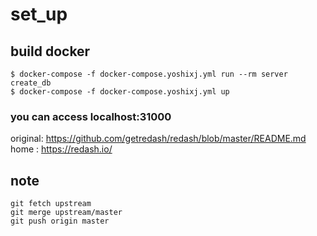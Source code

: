 # set_up

## build docker

```
$ docker-compose -f docker-compose.yoshixj.yml run --rm server create_db
$ docker-compose -f docker-compose.yoshixj.yml up
```

### you can access localhost:31000


original: https://github.com/getredash/redash/blob/master/README.md
home    : https://redash.io/


## note

```
git fetch upstream
git merge upstream/master
git push origin master
```

